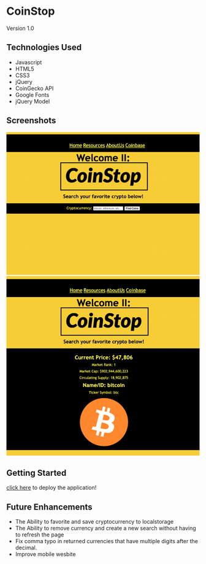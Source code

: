 # CoinStop

Version 1.0

## Technologies Used
* Javascript
* HTML5
* CSS3
* jQuery
* CoinGecko API
* Google Fonts
* jQuery Model


## Screenshots 
![Pre-Search](/ScreenShot.png)
![Post-Search](/ScreenShot2.png)

 ## Getting Started
 [click here](https://coinstop1.netlify.app/) to deploy the application!

 ## Future Enhancements
 * The Ability to favorite and save cryptocurrency to localstorage
 * The Ability to remove currency and create a new search without having to refresh the page
 * Fix comma typo in returned currencies that have multiple digits after the decimal.
 * Improve mobile wesbite
